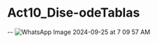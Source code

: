 # Act10_Dise-odeTablas
-- ![WhatsApp Image 2024-09-25 at 7 09 57 AM](https://github.com/user-attachments/assets/8b262ca7-a5dc-4a73-96b3-8fcc190a0072)
